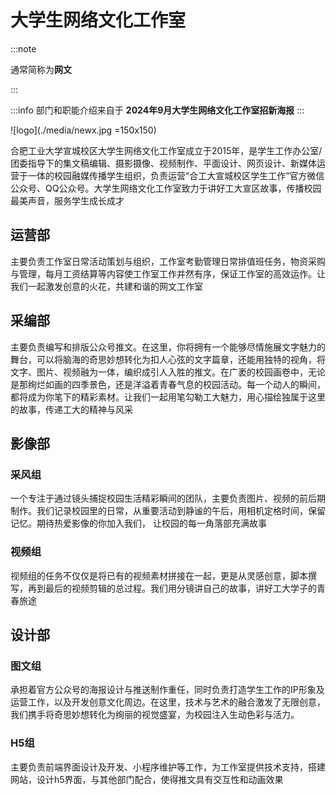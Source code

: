 # 大学生网络文化工作室

:::note

通常简称为**网文**

:::

:::info
部门和职能介绍来自于 **2024年9月大学生网络文化工作室招新海报**
:::

![logo](./media/newx.jpg =150x150)

合肥工业大学宣城校区大学生网络文化工作室成立于2015年，是学生工作办公室/团委指导下的集文稿编辑、摄影摄像、视频制作、平面设计、网页设计、新媒体运营于一体的校园融媒传播学生组织，负责运营“合工大宣城校区学生工作”官方微信公众号、QQ公众号。大学生网络文化工作室致力于讲好工大宣区故事，传播校园最美声音，服务学生成长成才

## 运营部

主要负责工作室日常活动策划与组织，工作室考勤管理日常排值班任务，物资采购与管理，每月工资结算等内容使工作室工作并然有序，保证工作室的高效运作。让我们一起激发创意的火花，共建和谐的网文工作室

## 采编部

主要负责编写和排版公众号推文。在这里，你将拥有一个能够尽情施展文字魅力的舞台，可以将脑海的奇思妙想转化为扣人心弦的文字篇章，还能用独特的视角，将文字、图片、视频融为一体，编织成引人入胜的推文。在广袤的校园画卷中，无论是那绚烂如画的四季景色，还是洋溢着青春气息的校园活动。每一个动人的瞬间，都将成为你笔下的精彩素材。让我们一起用笔勾勒工大魅力，用心描绘独属于这里的故事，传递工大的精神与风采

## 影像部

### 采风组

一个专注于通过镜头捕捉校园生活精彩瞬间的团队，主要负责图片、视频的前后期制作。我们记录校园里的日常，从重要活动到静谧的午后，用相机定格时间，保留记忆。期待热爱影像的你加入我们， 让校园的每一角落部充满故事

### 视频组

视频组的任务不仅仅是将已有的视频素材拼接在一起，更是从灵感创意，脚本撰写，再到最后的视频剪辑的总过程。我们用分镜讲自己的故事，讲好工大学子的青春旅途

## 设计部

### 图文组

承担着官方公众号的海报设计与推送制作重任，同时负责打造学生工作的IP形象及运营工作，以及开发创意文化周边。在这里，技术与艺术的融合激发了无限创意，我们携手将奇思妙想转化为绚丽的视觉盛宴，为校园注入生动色彩与活力。

### H5组

主要负责前端界面设计及开发、小程序维护等工作，为工作室提供技术支持，搭建网站，设计h5界面，与其他部门配合，使得推文具有交互性和动画效果
